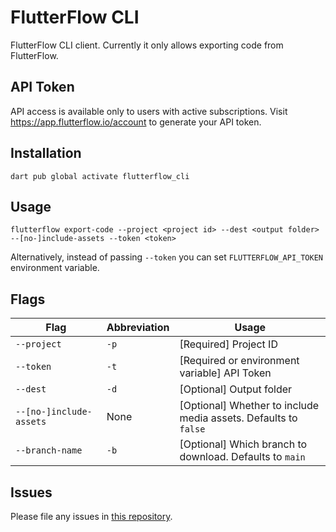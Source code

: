 # FlutterFlow CLI

FlutterFlow CLI client. Currently it only allows exporting code from FlutterFlow.

## API Token

API access is available only to users with active subscriptions. Visit https://app.flutterflow.io/account to generate your API token.

## Installation

`dart pub global activate flutterflow_cli`

## Usage

`flutterflow export-code --project <project id> --dest <output folder> --[no-]include-assets --token <token>`

Alternatively, instead of passing `--token` you can set `FLUTTERFLOW_API_TOKEN` environment variable.

## Flags

| Flag      | Abbreviation | Usage |
| ----------- | ----------- | ----------- |
| `--project`      | `-p`       | [Required] Project ID |
| `--token`      | `-t`       | [Required or environment variable] API Token |
| `--dest`   | `-d`        | [Optional] Output folder |
| `--[no-]include-assets`   | None        | [Optional] Whether to include media assets. Defaults to `false` |
| `--branch-name`   | `-b`        | [Optional] Which branch to download. Defaults to `main` |

## Issues

Please file any issues in [this repository](https://github.com/flutterflow/flutterflow-issues).
